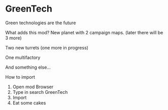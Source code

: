 # GreenTech
Green technologies are the future

What adds this mod?
New planet with 2 campaign maps. (later there will be 3 more)

Two new turrets (one more in progress)

One multifactory

And something else...

How to import
1) Open mod Browser
2) Type in search GreenTech
3) Import
4) Eat some cakes